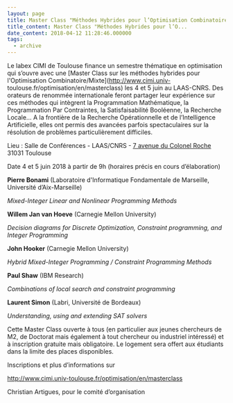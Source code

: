 ```yaml
---
layout: page
title: Master Class "Méthodes Hybrides pour l’Optimisation Combinatoire/Mixte" 4 et 5 juin 2018 au LAAS-CNR
title_content: Master Class "Méthodes Hybrides pour l’O...
date_content: 2018-04-12 11:28:46.000000
tags:
  - archive
---
```

Le labex CIMI de Toulouse finance un semestre thématique en optimisation qui
s’ouvre avec une [Master Class sur les méthodes hybrides pour l'Optimisation
Combinatoire/Mixte](http://www.cimi.univ-
toulouse.fr/optimisation/en/masterclass) les 4 et 5 juin au LAAS-CNRS. Des
orateurs de renommée internationale feront partager leur expérience sur ces
méthodes qui intègrent la Programmation Mathématique, la Programmation Par
Contraintes, la Satisfaisabilité Booléenne, la Recherche Locale... A la
frontière de la Recherche Opérationnelle et de l’Intelligence Artificielle,
elles ont permis des avancées parfois spectaculaires sur la résolution de
problèmes particulièrement difficiles.







Lieu : Salle de Conférences - LAAS/CNRS - [7 avenue du Colonel
Roche](https://maps.google.com/?q=7+avenue+du+Colonel+Roche&entry=gmail&source=g)
31031 Toulouse





Date 4 et 5 juin 2018 à partir de 9h (horaires précis en cours d’élaboration)



  
 **Pierre Bonami** (Laboratoire d'Informatique Fondamentale de Marseille,
Université d’Aix-Marseille)



 _Mixed-Integer Linear and Nonlinear Programming Methods_





 **Willem Jan van Hoeve** (Carnegie Mellon University)



 _Decision diagrams for Discrete Optimization, Constraint programming, and
Integer Programming_





 **John Hooker** (Carnegie Mellon University)



 _Hybrid Mixed-Integer Programming / Constraint Programming Methods_





 **Paul Shaw** (IBM Research)



 _Combinations of local search and constraint programming_





 **Laurent Simon** (Labri, Université de Bordeaux)



 _Understanding, using and extending SAT solvers_





Cette Master Class ouverte à tous (en particulier aux jeunes chercheurs de M2,
de Doctorat mais également à tout chercheur ou industriel intéressé) et à
inscription gratuite mais obligatoire. Le logement sera offert aux étudiants
dans la limite des places disponibles.





Inscriptions et plus d’informations sur





<http://www.cimi.univ-toulouse.fr/optimisation/en/masterclass>







Christian Artigues, pour le comité d’organisation



